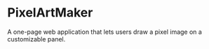 # PixelArtMaker
 A one-page web application that lets users draw a pixel image on a customizable panel.
